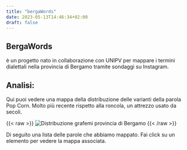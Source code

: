 ```yaml
---
title: "bergaWords"
date: 2023-05-13T14:46:34+02:00
draft: false
---
```



## BergaWords

è un progetto nato in collaborazione con UNIPV per mappare i termini dialettali nella provincia di Bergamo tramite sondaggi su Instagram.


## Analisi:

Qui puoi vedere una mappa della distribuzione delle varianti della parola Pop Corn. Molto più recente rispetto alla roncola, un attrezzo usato da secoli. 

{{< raw >}}
<img src="https://pitbosch.github.io/BergaWords/popcorn_perc.svg" alt="Distribuzione grafemi provincia di Bergamo">
{{< /raw >}}



Di seguito una lista delle parole che abbiamo mappato. Fai click su un elemento per vedere la mappa associata.